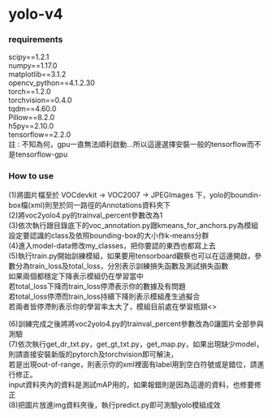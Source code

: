 # yolo-v4
### requirements
scipy==1.2.1</br>
numpy==1.17.0</br>
matplotlib==3.1.2</br>
opencv_python==4.1.2.30</br>
torch==1.2.0</br>
torchvision==0.4.0</br>
tqdm==4.60.0</br>
Pillow==8.2.0</br>
h5py==2.10.0</br>
tensorflow==2.2.0</br>
註 : 不知為何，gpu一直無法順利啟動...所以這邊選擇安裝一般的tensorflow而不是tensorflow-gpu</br>

### How to use</br>
(1)將圖片檔至於 VOCdevkit -> VOC2007 -> JPEGImages 下，yolo的boundin-box檔(xml)則至於同一路徑的Annotations資料夾下</br>
(2)將voc2yolo4.py的trainval_percent參數改為1</br>
(3)依次執行跟目錄底下的voc_annotation.py跟kmeans_for_anchors.py為模組設定要認識的class及依照bounding-box的大小作k-means分群</br>
(4)進入model-data修改my_classes，把你要認的東西也都寫上去</br>
(5)執行train.py開始訓練模組，如果要用tensorboard觀察也可以在這邊開啟，參數分為train_loss及total_loss，分別表示訓練損失函數及測試損失函數</br>
如果兩個都穩定下降表示模組仍在學習當中</br>
若total_loss下降而train_loss停滯表示你的數據及有問題</br>
若total_loss停滯而train_loss持續下降則表示模組產生過擬合</br>
若兩者皆停滯則表示你的學習率太大了，模組目前處在學習瓶頸<>

(6)訓練完成之後將將voc2yolo4.py的trainval_percent參數改為0讓圖片全部參與測驗</br>
(7)依次執行get_dr_txt.py，get_gt_txt.py，get_map.py，如果出現缺少model，則請直接安裝新版的pytorch及torchvision即可解決，</br>
若是出現out-of-range，則表示你的xml裡面有label用到空白符號或是錯位，請進行修正。</br>
input資料夾內的資料是測試mAP用的，如果報錯則是因為這邊的資料，也修要修正</br>
(8)把圖片放進img資料夾後，執行predict.py即可測驗yolo模組成效</br>
